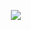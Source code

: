 
 ‎ ‎  ‎ ‎ ‎ ‎ ‎ ‎ ‎ ‎ ‎ ‎ ‎ ‎ ‎ ‎ 
![](https://64.media.tumblr.com/3b1332a81569f419a323fa50eac50af8/7e864ad7ce980cbe-ab/s540x810/8ca3d5cdf2c520dd17560fae0d9ec365c8038721.gifv)
